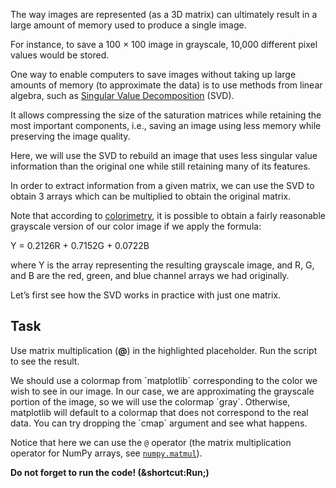 The way images are represented (as a 3D matrix) can
ultimately result in a large amount of memory used to
produce a single image. 

For instance, to save a
100 × 100 image in grayscale, 10,000
different pixel values would be stored.


One way to enable computers to save images without taking up large amounts of memory (to approximate the data) is
to use methods from linear algebra, such as [Singular Value
Decomposition](https://en.wikipedia.org/wiki/Singular_value_decomposition) (SVD).

<div class="hint" title="Grayscale">

 It allows compressing the size of the saturation
matrices while retaining the most important components, i.e., saving
an image using less memory while preserving the image
quality.

Here, we will use the SVD to rebuild an image that
uses less singular value information than the original one while still retaining many of its features.



In order to extract information from a given matrix, we can use the SVD to obtain 3 arrays which
can be multiplied to obtain the original matrix. 


Note that according to [colorimetry](https://en.wikipedia.org/wiki/Grayscale#Colorimetric_(perceptual_luminance-reserving)_conversion_to_grayscale), it is possible to obtain a fairly
reasonable grayscale version of our color image if we apply the formula:

Y = 0.2126R + 0.7152G + 0.0722B

where Y is the array representing the resulting grayscale image, and R, G, and B are the red,
green, and blue channel arrays we had originally. 
</div>


Let’s first see how the SVD works in practice with just one matrix.



## Task 

Use matrix multiplication (**@**) in the highlighted placeholder.
Run the script to see the result.

<div class="hint" title="Colormap">
We should use a colormap from `matplotlib` 
corresponding to the color we wish to see in our image.
In our case, we are approximating the grayscale portion of the image, so we will use the colormap `gray`.
Otherwise, matplotlib will default to a colormap that does not correspond to the real data. 
You can try dropping the `cmap` argument and see what happens.

</div>

<div class="hint" title="How to multiply - @">

Notice that here we can use the `@` operator 
(the matrix multiplication operator for NumPy arrays, see [`numpy.matmul`](https://numpy.org/devdocs/reference/generated/numpy.matmul.html#numpy.matmul)).
</div>


**Do not forget to run the code! (&shortcut:Run;)**